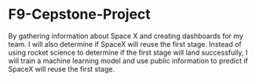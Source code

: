 # F9-Cepstone-Project

By gathering information about Space X and creating dashboards for my team. 
I will also determine if SpaceX will reuse the first stage. 
Instead of using rocket science to determine if the first stage will land successfully, 
I will train a machine learning model and use public information to predict if SpaceX will reuse the first stage.
